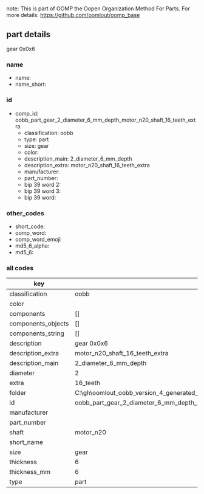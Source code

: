 #   

note: This is part of OOMP the Oopen Organization Method For Parts. For more details: https://github.com/oomlout/oomp_base

##  part details



gear 0x0x6

### name
* name: 
* name_short: 
### id
* oomp_id: oobb_part_gear_2_diameter_6_mm_depth_motor_n20_shaft_16_teeth_extra
  * classification: oobb
  * type: part
  * size: gear
  * color: 
  * description_main: 2_diameter_6_mm_depth
  * description_extra: motor_n20_shaft_16_teeth_extra
  * manufacturer: 
  * part_number: 
  * bip 39 word 2: 
  * bip 39 word 3: 
  * bip 39 word: 

### other_codes
* short_code: 
* oomp_word: 
* oomp_word_emoji 
* md5_6_alpha: 
* md5_6: 









### all codes 
| key | value |  
| --- | --- |  
| classification | oobb |  
| color |  |  
| components | [] |  
| components_objects | [] |  
| components_string | [] |  
| description | gear 0x0x6 |  
| description_extra | motor_n20_shaft_16_teeth_extra |  
| description_main | 2_diameter_6_mm_depth |  
| diameter | 2 |  
| extra | 16_teeth |  
| folder | C:\gh\oomlout_oobb_version_4_generated_parts\things\oobb_part_gear_2_diameter_6_mm_depth_motor_n20_shaft_16_teeth_extra |  
| id | oobb_part_gear_2_diameter_6_mm_depth_motor_n20_shaft_16_teeth_extra |  
| manufacturer |  |  
| part_number |  |  
| shaft | motor_n20 |  
| short_name |  |  
| size | gear |  
| thickness | 6 |  
| thickness_mm | 6 |  
| type | part |  
